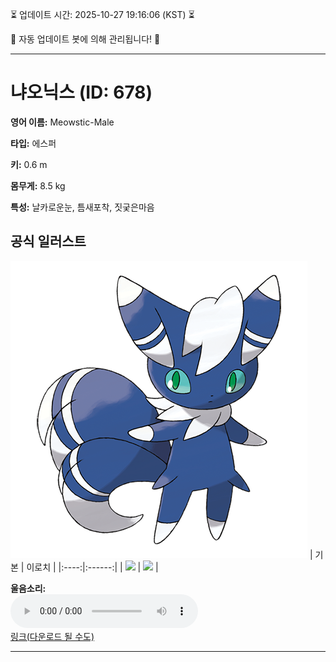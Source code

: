 
⏳ 업데이트 시간: 2025-10-27 19:16:06 (KST) ⏳

🤖 자동 업데이트 봇에 의해 관리됩니다! 🤖

---

# 냐오닉스 (ID: 678)
**영어 이름:** Meowstic-Male

**타입:** 에스퍼

**키:** 0.6 m

**몸무게:** 8.5 kg

**특성:** 날카로운눈, 틈새포착, 짓궂은마음

## 공식 일러스트
![](https://raw.githubusercontent.com/PokeAPI/sprites/master/sprites/pokemon/other/official-artwork/678.png)
| 기본 | 이로치 |
|:----:|:------:|
| <img src="https://raw.githubusercontent.com/PokeAPI/sprites/master/sprites/pokemon/678.png" width="200"> | <img src="https://raw.githubusercontent.com/PokeAPI/sprites/master/sprites/pokemon/shiny/678.png" width="200"> |

**울음소리:**<br><audio controls src="https://raw.githubusercontent.com/PokeAPI/cries/main/cries/pokemon/latest/678.ogg"></audio><br> [링크(다운로드 될 수도)](https://raw.githubusercontent.com/PokeAPI/cries/main/cries/pokemon/latest/678.ogg)


---
